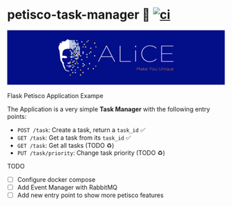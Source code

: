 # petisco-task-manager :cookie:  [![ci](https://github.com/alice-biometrics/petisco-task-manager/workflows/ci/badge.svg)](https://github.com/alice-biometrics/petisco-task-manager/actions)

<img src="https://github.com/alice-biometrics/custom-emojis/blob/master/images/alice_header.png" width=auto>

Flask Petisco Application Exampe 


The Application is a very simple **Task Manager** with the following entry points:

- `POST /task`: Create a task, return a `task_id` :white_check_mark:
- `GET /task`: Get a task from its `task_id` :white_check_mark:
- `GET /task`: Get all tasks (TODO :recycle:)
- `PUT /task/priority`: Change task priority (TODO :recycle:)


TODO

- [ ] Configure docker compose
- [ ] Add Event Manager with RabbitMQ
- [ ] Add new entry point to show more petisco features
